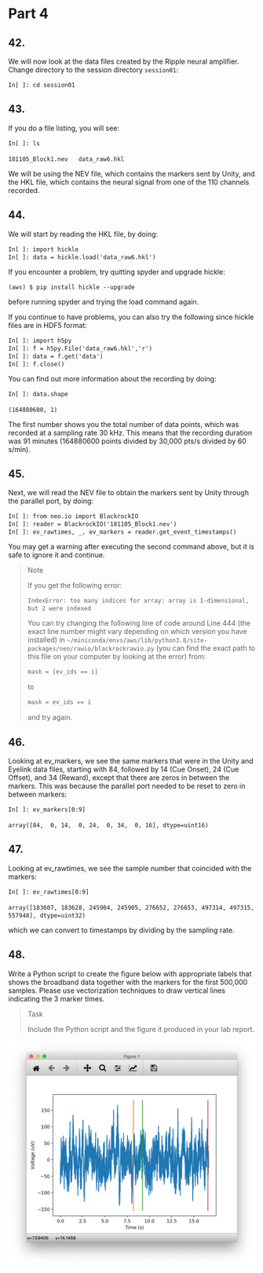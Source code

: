 # Part 4

## 42.
We will now look at the data files created by the Ripple neural amplifier.
Change directory to the session directory `session01`:

```shell
In[ ]: cd session01
```

## 43.
If you do a file listing, you will see:

```shell
In[ ]: ls

181105_Block1.nev   data_raw6.hkl
```

We will be using the NEV file, which contains the markers sent by Unity, and the HKL file, which contains the neural signal from one of the 110 channels recorded.

## 44.
We will start by reading the HKL file, by doing:

```shell
In[ ]: import hickle
In[ ]: data = hickle.load('data_raw6.hkl')
```
If you encounter a problem, try quitting spyder and upgrade hickle:

```shell
(aws) $ pip install hickle --upgrade
```
before running spyder and trying the load command again.

If you continue to have problems, you can also try the following since hickle files are in HDF5 format:
```shell
In[ ]: import h5py
In[ ]: f = h5py.File('data_raw6.hkl','r')
In[ ]: data = f.get('data')
In[ ]: f.close()
```

You can find out more information about the recording by doing:

```shell
In[ ]: data.shape

(164880600, 1)
```

The first number shows you the total number of data points, which was recorded at a sampling rate 30 kHz. This means that the recording duration was 91 minutes (164880600 points divided by 30,000 pts/s divided by 60 s/min).

## 45.
Next, we will read the NEV file to obtain the markers sent by Unity through the parallel port, by doing:

```shell
In[ ]: from neo.io import BlackrockIO
In[ ]: reader = BlackrockIO('181105_Block1.nev')
In[ ]: ev_rawtimes, _, ev_markers = reader.get_event_timestamps()
```

You may get a warning after executing the second command above, but it is safe to ignore it and continue.

> <p class="note"> Note
>
> If you get the following error:
>
> ```shell
> IndexError: too many indices for array: array is 1-dimensional, but 2 were indexed
> ```
> You can try changing the following line of code around Line 444 (the exact line number might vary depending on which version you have installed) in `~/miniconda/envs/aws/lib/python3.8/site-packages/neo/rawio/blackrockrawio.py` (you can find the exact path to this file on your computer by looking at the error) from:
> ```python
> mask = [ev_ids == i]
> ```
> to
> ```python
> mask = ev_ids == i
> ```
> and try again.

## 46.
Looking at ev_markers, we see the same markers that were in the Unity and Eyelink data files, starting with 84, followed by 14 (Cue Onset), 24 (Cue Offset), and 34 (Reward), except that there are zeros in between the markers. This was because the parallel port needed to be reset to zero in between markers:

```shell
In[ ]: ev_markers[0:9]

array([84,  0, 14,  0, 24,  0, 34,  0, 16], dtype=uint16)
```

## 47.
Looking at ev_rawtimes, we see the sample number that coincided with the markers:

```shell
In[ ]: ev_rawtimes[0:9]

array([183607, 183628, 245904, 245905, 276652, 276653, 497314, 497315, 557948], dtype=uint32)
```

which we can convert to timestamps by dividing by the sampling rate.

## 48.
Write a Python script to create the figure below with appropriate labels that shows the broadband data together with the markers for the first 500,000 samples. Please use vectorization techniques to draw vertical lines indicating the 3 marker times. 

> <p class="task"> Task
>
> Include the Python script and the figure it produced in your lab report.

![Alt text](image-6.png)
